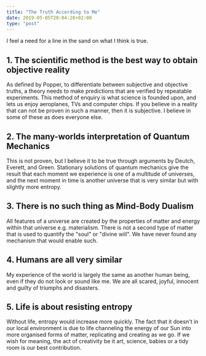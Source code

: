 ```yaml
---
title: "The Truth According to Me"
date: 2019-05-05T20:04:28+02:00
type: "post"
---
```


I feel a need for a line in the sand on what I think is true.

## 1. The scientific method is the best way to obtain objective reality

As defined by Popper, to differentiate between subjective and objective truths, a theory needs to make predictions that are verified by repeatable experiments.  This method of enquiry is what science is founded upon, and lets us enjoy aeroplanes, TVs and computer chips.  If you believe in a reality that can not be proven in such a manner, then it is subjective.  I believe in some of these as does everyone else.

## 2. The many-worlds interpretation of Quantum Mechanics

This is not proven, but I believe it to be true through arguments by Deutch, Everett, and Green. Stationary solutions of quantum mechanics give the result that each moment we experience is one of a multitude of universes, and the next moment in time is another universe that is very similar but with slightly more entropy.

## 3. There is no such thing as Mind-Body Dualism

All features of a universe are created by the properties of matter and energy within that universe e.g. materialism.  There is not a second type of matter that is used to quantify the "soul" or "divine will".  We have never found any mechanism that would enable such.

## 4. Humans are all very similar

My experience of the world is largely the same as another human being, even if they do not look or sound like me.  We are all scared, joyful, innocent and guilty of triumphs and disasters.

## 5. Life is about resisting entropy

Without life, entropy would increase more quickly.  The fact that it doesn't in our local environment is due to life channeling the energy of our Sun into more organised forms of matter, replicating and creating as we go.  If we wish for meaning, the act of creativity be it art, science, babies or a tidy room is our best contribution. 


